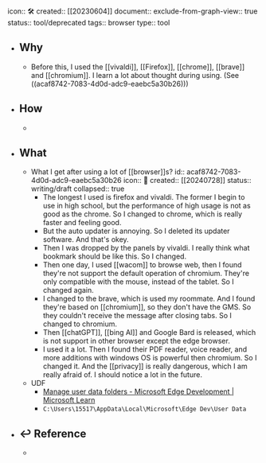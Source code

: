 icon:: 🛠
created:: [[20230604]]
document:: 
exclude-from-graph-view:: true
status:: tool/deprecated
tags:: browser
type:: tool

- ## Why
  - Before this, I used the [[vivaldi]], [[Firefox]], [[chrome]], [[brave]] and [[chromium]]. I learn a lot about  thought during using. (See  ((acaf8742-7083-4d0d-adc9-eaebc5a30b26)))
- ## How
  -
- ## What
  - What I get after using a lot of [[browser]]s?
    id:: acaf8742-7083-4d0d-adc9-eaebc5a30b26
    icon:: 📝
    created:: [[20240728]]
    status:: writing/draft
    collapsed:: true
    - The longest I used is firefox and vivaldi. The former I begin to use in high school, but the performance of high usage is not as good as the chrome. So I changed to chrome, which is really faster and feeling good.
    - But the auto updater is annoying. So I deleted its updater software. And that's okey.
    - Then I was dropped by the panels by vivaldi. I really think what bookmark should be like this. So I changed.
    - Then one day, I used [[wacom]] to browse web, then I found they're not support the default operation of chromium. They're only compatible with the mouse, instead of the tablet. So I changed again.
    - I changed to the brave, which is used my roommate. And I found they're based on [[chromium]], so they don't have the GMS. So they couldn't receive the message after closing tabs. So I changed to chromium.
    - Then [[chatGPT]], [[bing AI]] and Google Bard is released, which is not support in other browser except the edge browser.
    - I used it a lot. Then I found their PDF reader, voice reader, and more additions with windows OS is powerful then chromium. So I changed it. And the [[privacy]] is really dangerous, which I am really afraid of. I should notice a lot in the future.
  - UDF
    - [Manage user data folders - Microsoft Edge Development | Microsoft Learn](https://learn.microsoft.com/en-us/microsoft-edge/webview2/concepts/user-data-folder?tabs=win32)
    - `C:\Users\15517\AppData\Local\Microsoft\Edge Dev\User Data`
- ## ↩ Reference
  -